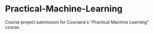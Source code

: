 # Practical-Machine-Learning
Course project submission for Coursera's "Practical Machine Learning" course.
